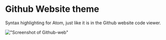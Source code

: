 # Github Website theme

Syntax highlighting for Atom, just like it is in the Github website code viewer.

!["Screenshot of Github-web"](https://s3-us-west-2.amazonaws.com/useful-images-midhir/github-web.png "Screenshot of Github-web")
